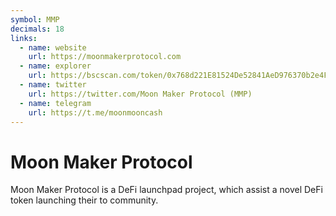 ```yaml
---
symbol: MMP
decimals: 18
links:
  - name: website
    url: https://moonmakerprotocol.com
  - name: explorer
    url: https://bscscan.com/token/0x768d221E81524De52841AeD976370b2e4F990416
  - name: twitter
    url: https://twitter.com/Moon Maker Protocol (MMP)
  - name: telegram
    url: https://t.me/moonmooncash
---
```


# Moon Maker Protocol

Moon Maker Protocol is a DeFi launchpad project, which assist a novel DeFi token launching their to community.
